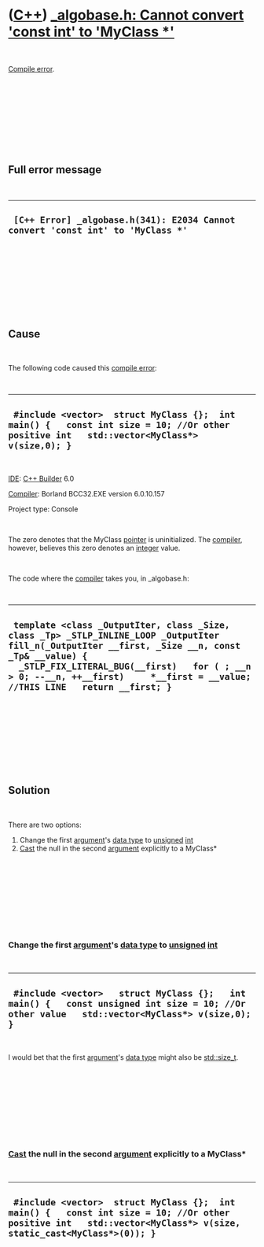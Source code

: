 



 

 

 

 

 

([C++](Cpp.md)) [\_algobase.h: Cannot convert 'const int' to 'MyClass \*'](CppCompileError_algobaseHcannotConvertConstIntToMyClassPtr.md)
===========================================================================================================================================

 

[Compile error](CppCompileError.md).

 

 

 

 

 

Full error message
------------------

 

  ----------------------------------------------------------------------------------
  ` [C++ Error] _algobase.h(341): E2034 Cannot convert 'const int' to 'MyClass *'`
  ----------------------------------------------------------------------------------

 

 

 

 

 

Cause
-----

 

The following code caused this [compile error](CppCompileError.md):

 

  --------------------------------------------------------------------------------------------------------------------------------------------
  ` #include <vector>  struct MyClass {};  int main() {   const int size = 10; //Or other positive int   std::vector<MyClass*> v(size,0); }`
  --------------------------------------------------------------------------------------------------------------------------------------------

 

[IDE](CppIde.md): [C++ Builder](CppBuilder.md) 6.0

[Compiler](CppCompiler.md): Borland BCC32.EXE version 6.0.10.157

Project type: Console

 

The zero denotes that the MyClass [pointer](CppPointer.md) is
uninitialized. The [compiler](CppCompiler.md), however, believes this
zero denotes an [integer](CppInt.md) value.

 

The code where the [compiler](CppCompiler.md) takes you, in
\_algobase.h:

 

  ----------------------------------------------------------------------------------------------------------------------------------------------------------------------------------------------------------------------------------------------------------------------------------
  ` template <class _OutputIter, class _Size, class _Tp> _STLP_INLINE_LOOP _OutputIter fill_n(_OutputIter __first, _Size __n, const _Tp& __value) {   _STLP_FIX_LITERAL_BUG(__first)   for ( ; __n > 0; --__n, ++__first)     *__first = __value; //THIS LINE   return __first; }`
  ----------------------------------------------------------------------------------------------------------------------------------------------------------------------------------------------------------------------------------------------------------------------------------

 

 

 

 

 

Solution
--------

 

There are two options:

1.  Change the first [argument](CppArgument.md)'s [data
    type](CppDataType.md) to [unsigned](CppUnsigned.md)
    [int](CppInt.md)
2.  [Cast](CppCast.md) the null in the second
    [argument](CppArgument.md) explicitly to a MyClass\*

 

 

 

 

 

### Change the first [argument](CppArgument.md)'s [data type](CppDataType.md) to [unsigned](CppUnsigned.htm) [int](CppInt.htm)

 

  ------------------------------------------------------------------------------------------------------------------------------------------------
  ` #include <vector>   struct MyClass {};   int main() {   const unsigned int size = 10; //Or other value   std::vector<MyClass*> v(size,0); }`
  ------------------------------------------------------------------------------------------------------------------------------------------------

 

I would bet that the first [argument](CppArgument.md)'s [data
type](CppDataType.md) might also be [std::size\_t](CppSize_t.md).

 

 

 

 

 

### [Cast](CppCast.md) the null in the second [argument](CppArgument.md) explicitly to a MyClass\*

 

  --------------------------------------------------------------------------------------------------------------------------------------------------------------------
  ` #include <vector>  struct MyClass {};  int main() {   const int size = 10; //Or other positive int   std::vector<MyClass*> v(size, static_cast<MyClass*>(0)); }`
  --------------------------------------------------------------------------------------------------------------------------------------------------------------------

 

 

 

 

 





 



